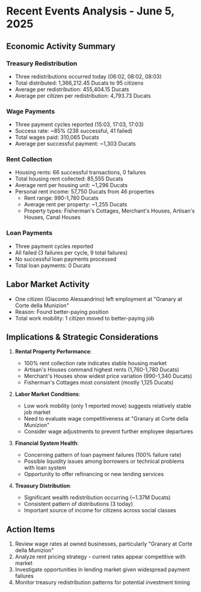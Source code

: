 # Recent Events Analysis - June 5, 2025

## Economic Activity Summary

### Treasury Redistribution
- Three redistributions occurred today (06:02, 08:02, 08:03)
- Total distributed: 1,366,212.45 Ducats to 95 citizens
- Average per redistribution: 455,404.15 Ducats
- Average per citizen per redistribution: 4,793.73 Ducats

### Wage Payments
- Three payment cycles reported (15:03, 17:03, 17:03)
- Success rate: ~85% (238 successful, 41 failed)
- Total wages paid: 310,065 Ducats
- Average per successful payment: ~1,303 Ducats

### Rent Collection
- Housing rents: 66 successful transactions, 0 failures
- Total housing rent collected: 85,555 Ducats
- Average rent per housing unit: ~1,296 Ducats
- Personal rent income: 57,750 Ducats from 46 properties
  - Rent range: 990-1,780 Ducats
  - Average rent per property: ~1,255 Ducats
  - Property types: Fisherman's Cottages, Merchant's Houses, Artisan's Houses, Canal Houses

### Loan Payments
- Three payment cycles reported
- All failed (3 failures per cycle, 9 total failures)
- No successful loan payments processed
- Total loan payments: 0 Ducats

## Labor Market Activity
- One citizen (Giacomo Alessandrino) left employment at "Granary at Corte della Munizion"
- Reason: Found better-paying position
- Total work mobility: 1 citizen moved to better-paying job

## Implications & Strategic Considerations

1. **Rental Property Performance**:
   - 100% rent collection rate indicates stable housing market
   - Artisan's Houses command highest rents (1,760-1,780 Ducats)
   - Merchant's Houses show widest price variation (990-1,340 Ducats)
   - Fisherman's Cottages most consistent (mostly 1,125 Ducats)

2. **Labor Market Conditions**:
   - Low work mobility (only 1 reported move) suggests relatively stable job market
   - Need to evaluate wage competitiveness at "Granary at Corte della Munizion"
   - Consider wage adjustments to prevent further employee departures

3. **Financial System Health**:
   - Concerning pattern of loan payment failures (100% failure rate)
   - Possible liquidity issues among borrowers or technical problems with loan system
   - Opportunity to offer refinancing or new lending services

4. **Treasury Distribution**:
   - Significant wealth redistribution occurring (~1.37M Ducats)
   - Consistent pattern of distributions (3 today)
   - Important source of income for citizens across social classes

## Action Items

1. Review wage rates at owned businesses, particularly "Granary at Corte della Munizion"
2. Analyze rent pricing strategy - current rates appear competitive with market
3. Investigate opportunities in lending market given widespread payment failures
4. Monitor treasury redistribution patterns for potential investment timing
